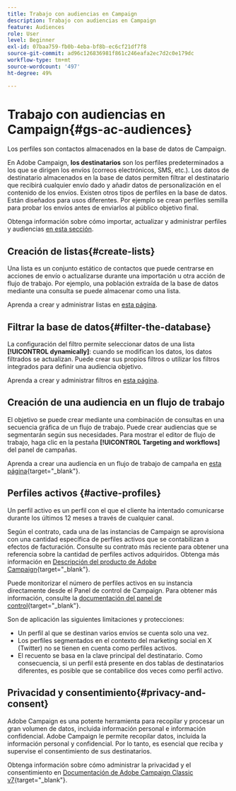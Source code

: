 ```yaml
---
title: Trabajo con audiencias en Campaign
description: Trabajo con audiencias en Campaign
feature: Audiences
role: User
level: Beginner
exl-id: 07baa759-fb0b-4eba-bf8b-ec6cf21df7f8
source-git-commit: ad96c126836981f861c246eafa2ec7d2c0e179dc
workflow-type: tm+mt
source-wordcount: '497'
ht-degree: 49%

---
```


# Trabajo con audiencias en Campaign{#gs-ac-audiences}

Los perfiles son contactos almacenados en la base de datos de Campaign.

En Adobe Campaign, **los destinatarios** son los perfiles predeterminados a los que se dirigen los envíos (correos electrónicos, SMS, etc.). Los datos de destinatario almacenados en la base de datos permiten filtrar el destinatario que recibirá cualquier envío dado y añadir datos de personalización en el contenido de los envíos. Existen otros tipos de perfiles en la base de datos. Están diseñados para usos diferentes. Por ejemplo se crean perfiles semilla para probar los envíos antes de enviarlos al público objetivo final.

Obtenga información sobre cómo importar, actualizar y administrar perfiles y audiencias [en esta sección](../audiences/gs-audiences.md).

## Creación de listas{#create-lists}

Una lista es un conjunto estático de contactos que puede centrarse en acciones de envío o actualizarse durante una importación u otra acción de flujo de trabajo. Por ejemplo, una población extraída de la base de datos mediante una consulta se puede almacenar como una lista.

Aprenda a crear y administrar listas en [esta página](../audiences/create-audiences.md).

## Filtrar la base de datos{#filter-the-database}

La configuración del filtro permite seleccionar datos de una lista **[!UICONTROL dynamically]**: cuando se modifican los datos, los datos filtrados se actualizan. Puede crear sus propios filtros o utilizar los filtros integrados para definir una audiencia objetivo.

Aprenda a crear y administrar filtros en [esta página](../audiences/create-filters.md).

## Creación de una audiencia en un flujo de trabajo

El objetivo se puede crear mediante una combinación de consultas en una secuencia gráfica de un flujo de trabajo. Puede crear audiencias que se segmentarán según sus necesidades. Para mostrar el editor de flujo de trabajo, haga clic en la pestaña **[!UICONTROL Targeting and workflows]** del panel de campañas.

Aprenda a crear una audiencia en un flujo de trabajo de campaña en [esta página](https://experienceleague.adobe.com/docs/campaign/automation/campaign-orchestration/marketing-campaign-target.html?lang=es){target="_blank"}.


## Perfiles activos {#active-profiles}

Un perfil activo es un perfil con el que el cliente ha intentado comunicarse durante los últimos 12 meses a través de cualquier canal.

Según el contrato, cada una de las instancias de Campaign se aprovisiona con una cantidad específica de perfiles activos que se contabilizan a efectos de facturación. Consulte su contrato más reciente para obtener una referencia sobre la cantidad de perfiles activos adquiridos. Obtenga más información en [Descripción del producto de Adobe Campaign](https://helpx.adobe.com/es/legal/product-descriptions/adobe-campaign-managed-cloud-services.html){target="_blank"}.

Puede monitorizar el número de perfiles activos en su instancia directamente desde el Panel de control de Campaign. Para obtener más información, consulte la [documentación del panel de control](https://experienceleague.adobe.com/docs/control-panel/using/performance-monitoring/active-profiles-monitoring.html?lang=es){target="_blank"}.


Son de aplicación las siguientes limitaciones y protecciones:

* Un perfil al que se destinan varios envíos se cuenta solo una vez.
* Los perfiles segmentados en el contexto del marketing social en X (Twitter) no se tienen en cuenta como perfiles activos.
* El recuento se basa en la clave principal del destinatario. Como consecuencia, si un perfil está presente en dos tablas de destinatarios diferentes, es posible que se contabilice dos veces como perfil activo.

## Privacidad y consentimiento{#privacy-and-consent}

Adobe Campaign es una potente herramienta para recopilar y procesar un gran volumen de datos, incluida información personal e información confidencial. Adobe Campaign le permite recopilar datos, incluida la información personal y confidencial. Por lo tanto, es esencial que reciba y supervise el consentimiento de sus destinatarios.

Obtenga información sobre cómo administrar la privacidad y el consentimiento en [Documentación de Adobe Campaign Classic v7](https://experienceleague.adobe.com/docs/campaign-classic/using/getting-started/privacy/privacy-and-recommendations.html?lang=es){target="_blank"}.

